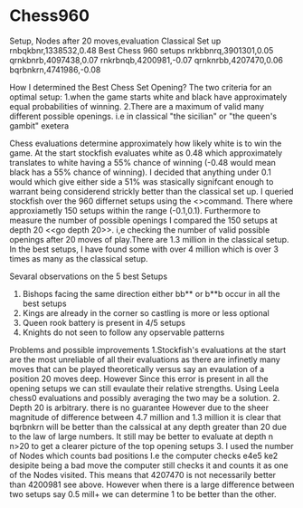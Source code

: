 # Chess960
Setup, Nodes after 20 moves,evaluation
Classical Set up 
rnbqkbnr,1338532,0.48
Best Chess 960 setups
nrkbbnrq,3901301,0.05
qrnkbnrb,4097438,0.07
rnkrbnqb,4200981,-0.07
qrnknrbb,4207470,0.06
bqrbnkrn,4741986,-0.08

How I determined the Best Chess Set Opening? 
The two criteria for an optimal setup: 
1.when the game starts white and black have approximately equal probabilities of winning.
2.There are a maximum of valid many different possible openings. i.e in classical "the sicilian" or "the queen's gambit" exetera

Chess evaluations determine approximately how likely white is to win the game. At the start stockfish evaluates white as 0.48 
which approximately translates to white having a 55% chance of winning (-0.48 would mean black has a 55% chance of winning).
I decided that anything under 0.1 would which give either side a 51% was stasically signifcant enough to warrant being considerend strickly better
than the classical set up. I queried stockfish over the 960 differnet setups using the <<eval>>command. There where approxiametly 
150 setups within the range (-0.1,0.1).
Furthermore to measure the number of possible openings I compared the 150 setups at depth 20 <<go depth 20>>. i,e checking the number of valid possible 
openings after 20 moves of play.There are 1.3 million in the classical setup. In the best setups, I have found some with over 4 million 
which is over 3 times as many as the classical setup.

Sevaral observations on the 5 best Setups
1. Bishops facing the same direction either bb** or b**b occur in all the best setups
2. Kings are already in the corner so castling is more or less optional
3. Queen rook battery is present in 4/5 setups
4. Knights do not seen to follow any opservable patterns

Problems and possible improvements 
1.Stockfish's evaluations at the start are the most unreliable of all their evaluations as there are infinetly many moves that can be played theoretically
versus say an evaulation of a position 20 moves deep. However Since this error is present in all the opening setups we can still evaulate their relative strengths.
Using Leela chess0 evaluations and possibly averaging the two may be a solution.
2. Depth 20 is arbitrary. there is no guarantee However due to the sheer magnitude of difference between 4.7 million and 1.3 million it is clear that bqrbnkrn will be
better than the calssical at any depth greater than 20 due to the law of large numbers. It still may be better to evaluate at depth n n>20 to get a clearer picture of the top 
opening setups
3. I used the number of Nodes which counts bad positions I.e the computer checks e4e5 ke2 desipite being a bad move the computer still checks it and counts it as one of 
the Nodes visited. This means that 4207470 is not necessarily better than 4200981 see above. However when there is a large difference between two setups say 0.5 mill+ we can 
determine 1 to be better than the other.
